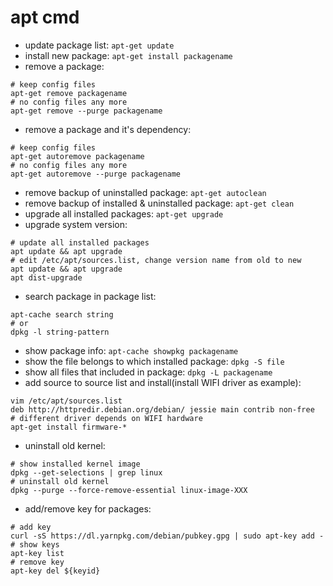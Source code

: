 apt cmd
========

- update package list: `apt-get update`
- install new package: `apt-get install packagename`
- remove a package:
```shell
# keep config files
apt-get remove packagename
# no config files any more
apt-get remove --purge packagename
```
- remove a package and it's dependency:
```shell
# keep config files
apt-get autoremove packagename
# no config files any more
apt-get autoremove --purge packagename
```
- remove backup of uninstalled package: `apt-get autoclean`
- remove backup of installed & uninstalled package: `apt-get clean`
- upgrade all installed packages: `apt-get upgrade`
- upgrade system version:
```shell
# update all installed packages
apt update && apt upgrade
# edit /etc/apt/sources.list, change version name from old to new
apt update && apt upgrade
apt dist-upgrade
```
- search package in package list:
```shell
apt-cache search string
# or
dpkg -l string-pattern
```
- show package info: `apt-cache showpkg packagename`
- show the file belongs to which installed package: `dpkg -S file`
- show all files that included in package: `dpkg -L packagename`
- add source to source list and install(install WIFI driver as example):
```shell
vim /etc/apt/sources.list
deb http://httpredir.debian.org/debian/ jessie main contrib non-free
# different driver depends on WIFI hardware
apt-get install firmware-*
```
- uninstall old kernel:
```shell
# show installed kernel image
dpkg --get-selections | grep linux
# uninstall old kernel
dpkg --purge --force-remove-essential linux-image-XXX
```
- add/remove key for packages:
```shell
# add key
curl -sS https://dl.yarnpkg.com/debian/pubkey.gpg | sudo apt-key add -
# show keys
apt-key list
# remove key
apt-key del ${keyid}
```
